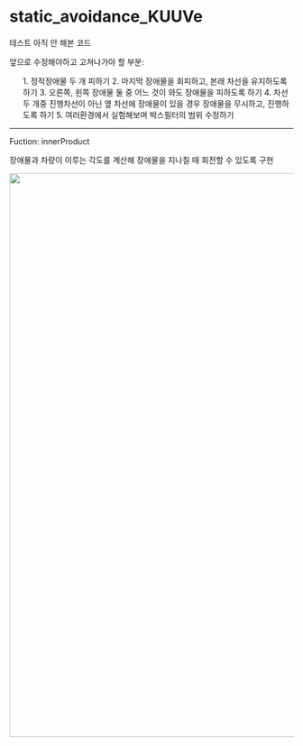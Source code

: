 # static_avoidance_KUUVe

테스트 아직 안 해본 코드

앞으로 수정해야하고 고쳐나가야 할 부분:
<ul>
1. 정적장애물 두 개 피하기
2. 마지막 장애물을 회피하고, 본래 차선을 유지하도록 하기
3. 오른쪽, 왼쪽 장애물 둘 중 어느 것이 와도 장애물을 피하도록 하기
4. 차선 두 개중 진행차선이 아닌 옆 차선에 장애물이 있을 경우 장애물을 무시하고, 진행하도록 하기
5. 여러환경에서 실험해보며 박스필터의 범위 수정하기
</ul>

-------------------------
Fuction: innerProduct

장애물과 차량이 이루는 각도를 계산해 장애물을 지나칠 때 회전할 수 있도록 구현

<div>
<img width="1000" src= "https://user-images.githubusercontent.com/67793181/92998879-99d42b00-f557-11ea-9e38-6387fb5a1fe3.jpg">
</div>
